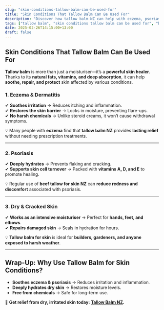 ```yaml
---
slug: "skin-conditions-tallow-balm-can-be-used-for"
title: "Skin Conditions That Tallow Balm Can Be Used For"
description: "Discover how tallow balm NZ can help with eczema, psoriasis, dry skin, and other skin conditions. Learn why beef tallow for skin NZ is a powerful natural remedy."
tags: ["tallow balm", "skin conditions tallow balm can be used for", "beef tallow for skin NZ"]
date: 2025-02-26T14:15:00+13:00
draft: false
---
```


## Skin Conditions That Tallow Balm Can Be Used For  

**Tallow balm** is more than just a moisturiser—it’s a **powerful skin healer**. Thanks to its **natural fats, vitamins, and deep absorption**, it can help **soothe, repair, and protect** skin affected by various conditions.  

### **1. Eczema & Dermatitis**  

✔ **Soothes irritation** → Reduces itching and inflammation.  
✔ **Restores the skin barrier** → Locks in moisture, preventing flare-ups.  
✔ **No harsh chemicals** → Unlike steroid creams, it won’t cause withdrawal symptoms.  

💡 Many people with **eczema** find that **tallow balm NZ** provides **lasting relief** without needing prescription treatments.  

---

### **2. Psoriasis**  

✔ **Deeply hydrates** → Prevents flaking and cracking.  
✔ **Supports skin cell turnover** → Packed with **vitamins A, D, and E** to promote healing.  

💡 Regular use of **beef tallow for skin NZ** can **reduce redness and discomfort** associated with psoriasis.  

---

### **3. Dry & Cracked Skin**  

✔ **Works as an intensive moisturiser** → Perfect for **hands, feet, and elbows**.  
✔ **Repairs damaged skin** → Seals in hydration for hours.  

💡 **Tallow balm for skin** is ideal for **builders, gardeners, and anyone exposed to harsh weather**.  

---

## **Wrap-Up: Why Use Tallow Balm for Skin Conditions?**  

- **Soothes eczema & psoriasis** → Reduces irritation and inflammation.  
- **Deeply hydrates dry skin** → Restores moisture levels.  
- **Free from chemicals** → Safe for long-term use.  

🔗 **Get relief from dry, irritated skin today: [Tallow Balm NZ](https://primalpantry.co.nz/shop/products/tallow-skin/).**
